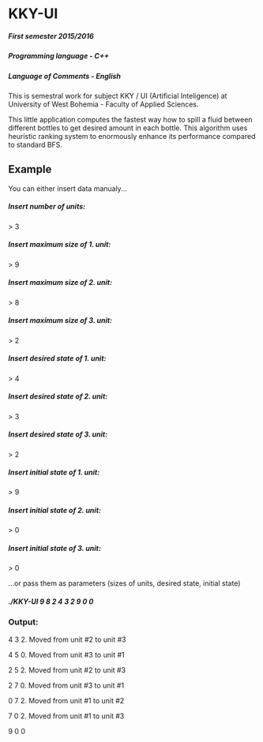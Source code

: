 # KKY-UI

##### First semester 2015/2016
##### Programming language - C++
##### Language of Comments - English

This is semestral work for subject KKY / UI (Artificial Inteligence) at University of West Bohemia - Faculty of Applied Sciences.

This little application computes the fastest way how to spill a fluid between different bottles to get desired amount in each bottle.
This algorithm uses heuristic ranking system to enormously enhance its performance compared to standard BFS.

## Example

You can either insert data manualy...

##### Insert number of units:
\> 3
##### Insert maximum size of 1. unit:
\> 9
##### Insert maximum size of 2. unit:
\> 8
##### Insert maximum size of 3. unit:
\> 2
##### Insert desired state of 1. unit:
\> 4
##### Insert desired state of 2. unit:
\> 3
##### Insert desired state of 3. unit:
\> 2
##### Insert initial state of 1. unit:
\> 9
##### Insert initial state of 2. unit:
\> 0
##### Insert initial state of 3. unit:
\> 0

...or pass them as parameters (sizes of units, desired state, initial state)

##### ./KKY-UI 9 8 2 4 3 2 9 0 0

### Output:

 4 3 2. Moved from unit #2 to unit #3
 
 4 5 0. Moved from unit #3 to unit #1
 
 2 5 2. Moved from unit #2 to unit #3
 
 2 7 0. Moved from unit #3 to unit #1
 
 0 7 2. Moved from unit #1 to unit #2
 
 7 0 2. Moved from unit #1 to unit #3
 
 9 0 0
